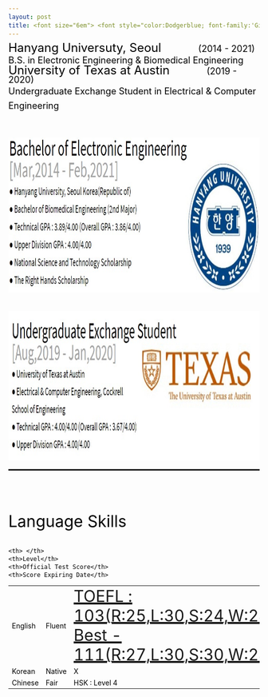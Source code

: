 ```yaml
---
layout: post
title: <font size="6em"> <font style="color:Dodgerblue; font-family:'Gilroy Extra Bold', Gilroy;"> EDUCATION </font></font>
---
```


<font size="5em" style="color:black; line-height:50%;">Hanyang Universuty, Seoul &nbsp;&nbsp;&nbsp;&nbsp;&nbsp;&nbsp;&nbsp;&nbsp;&nbsp;&nbsp;<font size="4em">(2014 - 2021)</font><br></font><font size="4em" style="color:black; line-height:1.6;">B.S. in Electronic Engineering & Biomedical Engineering<br></font>
<font size="5em" style="color:black; line-height:50%;">University of Texas at Austin &nbsp;&nbsp;&nbsp;&nbsp;&nbsp;&nbsp;&nbsp;&nbsp;&nbsp;&nbsp;<font size="4em">(2019 - 2020)</font><br></font><font size="4em" style="color:black; line-height:1.6;">Undergraduate Exchange Student in Electrical & Computer Engineering</font>


<br>
<br>
<img src="/images/fulls/Edu3.jpg" class="image-img" width="940" height="310"><br>
<br><br>
<img src="/images/fulls/Edu2.jpg" class="image-img" width="950" height="300"><br>
<hr style="height:3px">


<!--
<font size="7em"><font style="color:black;">Bachelor of Electronic Engineering</font> <div style="float:right;">
<img src="/images/fulls/HYU.jpg" class="image-img" width="310" height="280">
</div><br>[Mar,2014 - Feb,2021]<br></font>
<font size="5em" style="color:black;">
● Hanyang University, Seoul Korea(Republic of) <br>
● Bachelor of Biomedical Engineering (2nd Major) <br>
● Technical GPA : 3.89/4.00 (Overall GPA : 3.86/4.00)<br>
● Upper Division GPA : 4.00/4.00 <br>
● National Science and Technology Scholarship <br>
● The Right Hands Scholarship <br></font>


<br>

<font size="7em"><font style="color:black;">
Undergraduate Exchange Student &nbsp;&nbsp;&nbsp;&nbsp;&nbsp;&nbsp;&nbsp;&nbsp;&nbsp;&nbsp;&nbsp;&nbsp;&nbsp;&nbsp;<br></font>[Aug,2019 - Jan,2020]</font>
<font size="5em" style="color:black;">
<div style="float:right;">
&nbsp;&nbsp;&nbsp;&nbsp;&nbsp;&nbsp;&nbsp;&nbsp;&nbsp;&nbsp;&nbsp;&nbsp;&nbsp;&nbsp;<img src="/images/fulls/UT2.jpg" class="image-img" width="450" height="140">
</div><br>


● University of Texas at Austin <br>
● Electrical & Computer Engineering, Cockrell School of Engineering <br>
● Technical GPA : 4.00/4.00 (Overall GPA : 3.67/4.00)<br>
● Upper Division GPA : 4.00/4.00 <br>
-->
<br>
<br>
<br>
<br>
<font size="6em;" style="color:black;">
Language Skills<br>
</font><br>
<font style="color:black;">
<table style="width:100%">
  <tr>

    <th> </th>
    <th>Level</th>
    <th>Official Test Score</th>
    <th>Score Expiring Date</th>
  </tr>
  <tr>
    <td>English</td>
    <td>Fluent</td>
    <td><a href="/images/fulls/TOEFL.jpg" ><font size="6.5em"><u>TOEFL : 103(R:25,L:30,S:24,W:24)<br> Best - 111(R:27,L:30,S:30,W:24)</u></font></a></td>
    <td>April/10/2022</td>
  </tr>
  <tr>
    <td>Korean</td>
    <td>Native</td>
    <td>X</td>
    <td>X</td>
  </tr>
  <tr>
    <td>Chinese</td>
    <td>Fair</td>
    <td>HSK : Level 4</td>
    <td>Feb/11/2020</td>
  </tr>  
</table>
</font><br>
<br>
